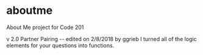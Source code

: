 # aboutme
About Me project for Code 201

v 2.0 Partner Pairing -- edited on 2/8/2018 by ggrieb I turned all of the logic elements for your questions into functions.